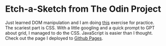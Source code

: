 # Etch-a-Sketch from The Odin Project
Just learned DOM manipulation and I am doing [this](https://www.theodinproject.com/lessons/foundations-etch-a-sketch) exercise for practice.\
The scariest part is CSS. With a little googling and a quick prompt to GPT about grid, I managed to do the CSS. JavaScript is easier than I thought.\
Check out the page I deployed to [Github Pages](https://ardnys.github.io/OdinSketch/).

